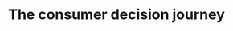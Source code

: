 ---
title: The consumer decision journey
intro: A method outlining the four main stages of a customer's decision-making process, from initial consideration to post-purchase.
category:
- Engagement
- Optimisation
site: McKinsey
link: http://www.mckinsey.com/business-functions/marketing-and-sales/our-insights/the-consumer-decision-journey
type: Article
---